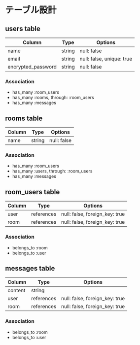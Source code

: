 # テーブル設計

## users table

| Column              | Type    | Options     |
| ------------------- | ------  | ----------- |
| name                | string  | null: false |
| email               | string  | null: false, unique: true |
| encrypted_password  | string  | null: false |

### Association

- has_many :room_users
- has_many :rooms, through: :room_users
- has_many :messages

## rooms table

| Column  | Type    | Options     |
| ------- | ------  | ----------- |
| name    | string  | null: false |

### Association

- has_many :room_users
- has_many :users, through: :room_users
- has_many :messages

## room_users table

| Column  | Type        | Options                         |
| ------  | ----------  | ------------------------------  |
| user    | references  | null: false, foreign_key: true  |
| room    | references  | null: false, foreign_key: true  |

### Association

- belongs_to :room
- belongs_to :user

## messages table

| Column  | Type        | Options                         |
| ------- | ----------- | ------------------------------  |
| content | string      |                                 |
| user    | references  | null: false, foreign_key: true  |
| room    | references  | null: false, foreign_key: true  |

### Association

- belongs_to :room
- belongs_to :user